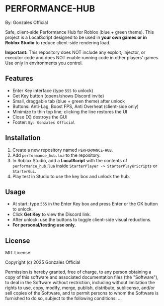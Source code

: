 # PERFORMANCE-HUB
By: Gonzales Official

Safe, client-side Performance Hub for Roblox (blue + green theme).
This project is a LocalScript designed to be used in **your own games or in Roblox Studio** to reduce client-side rendering load.

**Important:** This repository does NOT include any exploit, injector, or executor code and does NOT enable running code in other players' games. Use only in environments you control.

## Features
- Enter Key interface (type `555` to unlock)
- Get Key button (opens/shows Discord invite)
- Small, draggable tab (blue + green theme) after unlock
- Buttons: Anti-Lag, Boost FPS, Anti Overheat (client-side only)
- Minimize to thin top line; clicking the line restores the UI
- Close (X) destroys the GUI
- Footer: `By: Gonzales Official`

## Installation
1. Create a new repository named `PERFORMANCE-HUB`.
2. Add `performance_hub.lua` to the repository.
3. In Roblox Studio, add a **LocalScript** with the contents of `performance_hub.lua` inside `StarterPlayer -> StarterPlayerScripts` or `StarterGui`.
4. Play test in Studio to use the key box and unlock the hub.

## Usage
- At start: type `555` in the Enter Key box and press Enter or the OK button to unlock.
- Click **Get Key** to view the Discord link.
- After unlock: use the buttons to toggle client-side visual reductions.
- **For personal/testing use only.**

## License
MIT License

Copyright (c) 2025 Gonzales Official

Permission is hereby granted, free of charge, to any person obtaining a copy
of this software and associated documentation files (the \"Software\"), to deal
in the Software without restriction, including without limitation the rights
to use, copy, modify, merge, publish, distribute, sublicense, and/or sell
copies of the Software, and to permit persons to whom the Software is
furnished to do so, subject to the following conditions:
...

